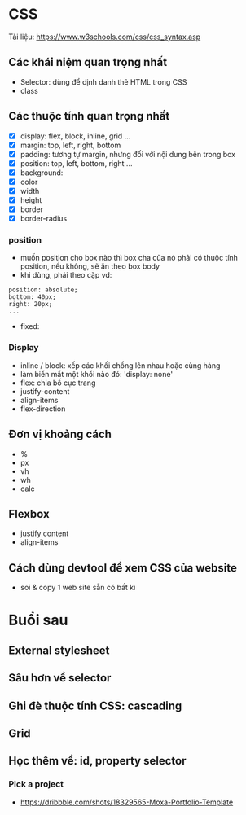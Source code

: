 # CSS
Tài liệu: https://www.w3schools.com/css/css_syntax.asp

## Các khái niệm quan trọng nhất
- Selector: dùng để dịnh danh thẻ HTML trong CSS
- class

## Các thuộc tính quan trọng nhất
- [x] display: flex, block, inline, grid ...
- [x] margin: top, left, right, bottom
- [x] padding: tương tự margin, nhưng đối với nội dung bên trong box
- [x] position: top, left, bottom, right ... 
- [x] background: 
- [x] color
- [x] width
- [x] height
- [x] border
- [x] border-radius

### position
- muốn position cho box nào thì box cha của nó phải có thuộc tính position, nếu không, sẽ ăn theo box body
- khi dùng, phải theo cặp vd:
```
position: absolute;
bottom: 40px;
right: 20px;
...
```
- fixed: 

### Display
- inline / block: xếp các khối chồng lên nhau hoặc cùng hàng
- làm biến mất một khối nào đó: 'display: none'
- flex: chia bố cục trang
- justify-content
- align-items
- flex-direction
## Đơn vị khoảng cách
- %
- px
- vh
- wh
- calc
## Flexbox
- justify content
- align-items

## Cách dùng devtool để xem CSS của website
- soi & copy 1 web site sẵn có bất kì

# Buổi sau
## External stylesheet
## Sâu hơn về selector
## Ghi đè thuộc tính CSS: cascading
## Grid
## Học thêm về: id, property selector
### Pick a project
- https://dribbble.com/shots/18329565-Moxa-Portfolio-Template

